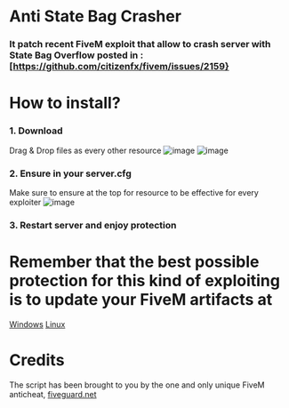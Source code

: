 # Anti State Bag Crasher

### It patch recent FiveM exploit that allow to crash server with State Bag Overflow posted in : [https://github.com/citizenfx/fivem/issues/2159}

# How to install? 
### 1. Download 
Drag & Drop files as every other resource
![image](https://github.com/Szpachlan/AntiStateBagCrasher/assets/73557171/7c26cc79-8be3-4a8a-b326-cf2390f86da1)
![image](https://github.com/Szpachlan/AntiStateBagCrasher/assets/73557171/b42c6718-605b-4148-bed7-d3b6b2fe73f5)


### 2. Ensure in your server.cfg 
Make sure to ensure at the top for resource to be effective for every exploiter
![image](https://github.com/Szpachlan/AntiStateBagCrasher/assets/73557171/a0187cec-76d2-4f34-a9bd-b11b981cc288)

### 3. Restart server and enjoy protection

# Remember that the best possible protection for this kind of exploiting is to update your FiveM artifacts at 
[Windows](https://runtime.fivem.net/artifacts/fivem/build_server_windows/master/)
[Linux](https://runtime.fivem.net/artifacts/fivem/build_proot_linux/master/)

# Credits
The script has been brought to you by the one and only unique FiveM anticheat, [fiveguard.net](https://fiveguard.net/)
